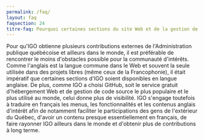 ```yaml
---
permalink: /faq/
layout: faq
faqsection: 24
titre-faq: Pourquoi certaines sections du site Web et de la gestion de code source sont-elles en anglais?
---
```


Pour qu'IGO obtienne plusieurs contributions externes de l'Administration publique québécoise et ailleurs dans le monde, il est préférable de rencontrer le moins d'obstacles possible pour la communauté d'intérêts. Comme l'anglais est la langue commune dans le Web et souvent la seule utilisée dans des projets libres (même ceux de la Francophonie), il était impératif que certaines sections d'IGO soient disponibles en langue anglaise. De plus, comme IGO a choisi GitHub, soit le service gratuit d'hébergement Web et de gestion de code source le plus populaire et le plus utilisé au monde, celui donne plus de visibilité. IGO s'engage toutefois à traduire en français les menus, les fonctionnalités et les contenus anglais d'intérêt afin de notamment faciliter le participations des gens de l'extérieur du Québec, d'avoir un contenu presque essentiellement en français, de faire rayonner IGO ailleurs dans le monde et d'obtenir plus de contributions à long terme.
